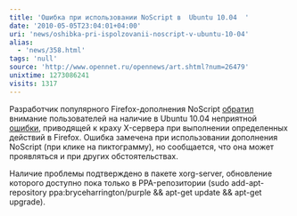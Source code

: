```yaml
---
title: 'Ошибка при использовании NoScript в  Ubuntu 10.04  '
date: '2010-05-05T23:04:01+04:00'
uri: 'news/oshibka-pri-ispolzovanii-noscript-v-ubuntu-10-04'
alias: 
  - 'news/358.html'
tags: 'null'
source: 'http://www.opennet.ru/opennews/art.shtml?num=26479'
unixtime: 1273086241
visits: 1317
---
```

Разработчик популярного Firefox-дополнения NoScript [обратил](http://hackademix.net/2010/05/04/bug-in-ubuntu-1004-crashing-your-desktop-via-firefox-noscript/) внимание пользователей на наличие в Ubuntu 10.04 неприятной [ошибки](https://bugs.launchpad.net/ubuntu/+source/xorg-server/+bug/539772), приводящей к краху X-сервера при выполнении определенных действий в Firefox. Ошибка замечена при использовании дополнения NoScript (при клике на пиктограмму), но сообщается, что она может проявляться и при других обстоятельствах.

Наличие проблемы  подтверждено в пакете xorg-server, обновление которого доступно пока только в PPA-репозитории (sudo add-apt-repository ppa:bryceharrington/purple && apt-get update && apt-get upgrade).
